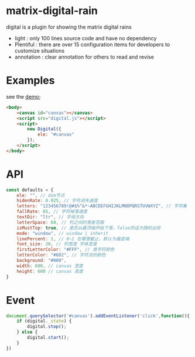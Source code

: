 # matrix-digital-rain

digital is a plugin for showing the matrix digital rains

- light : only 100 lines source code and have no dependency
- Plentiful : there are over 15 configuration items for developers to customize situations
- annotation : clear annotation for others to read and revise

# Examples

see the [demo](https://zhaihaoran.github.io/matrix-digital-rain/);

```html
<body>
    <canvas id="canvas"></canvas>
    <script src="digital.js"></script>
    <script>
        new Digital({
            ele: "#canvas"
        });
    </script>
</body>
```

# API

```js
const defaults = {
    ele: "", // dom节点
    hidenRate: 0.025, // 字符消失速度
    letters: "123456789!@#$%^&*~ABCDEFGHIJKLMNOPQRSTUVWXYZ", // 字符集
    fallRate: 65, // 字符掉落速度
    textDir: "ltr", // 字母方向
    letterSpace: 60, // 列之间的落差范围
    isMustTop: true, // 是否从最顶端开始下落，false的话为随机出现
    mode: "window", // window | inherit
    linePercent: 1, // 0~1 在哪里截止，默认为最底端
    font_size: 20, // 列宽度 字体宽度
    firstLetterColor: "#FFF", // 首字符颜色
    letterColor: "#6D2", // 字符流的颜色
    background: "#000",
    width: 600, // canvas 宽度
    height: 600 // canvas 高度
}
```

# Event

```js
document.querySelector('#canvas').addEventListener('click',function(){
    if (digital._state) {
        digital.stop();
    } else {
        digital.start();
    }
})
```
